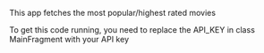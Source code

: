 This app fetches the most popular/highest rated movies 

To get this code running, you need to replace the API_KEY in class MainFragment with your API key


